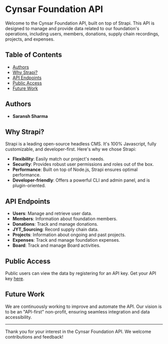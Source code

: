 # Cynsar Foundation API

Welcome to the Cynsar Foundation API, built on top of Strapi. This API is designed to manage and provide data related to our foundation's operations, including users, members, donations, supply chain recordings, projects, and expenses.

## Table of Contents

- [Authors](#authors)
- [Why Strapi?](#why-strapi)
- [API Endpoints](#api-endpoints)
- [Public Access](#public-access)
- [Future Work](#future-work)

## Authors

- **Saransh Sharma**

## Why Strapi?

Strapi is a leading open-source headless CMS. It's 100% Javascript, fully customizable, and developer-first. Here's why we chose Strapi:

- **Flexibility**: Easily match our project's needs.
- **Security**: Provides robust user permissions and roles out of the box.
- **Performance**: Built on top of Node.js, Strapi ensures optimal performance.
- **Developer-friendly**: Offers a powerful CLI and admin panel, and is plugin-oriented.

## API Endpoints

- **Users**: Manage and retrieve user data.
- **Members**: Information about foundation members.
- **Donations**: Track and manage donations.
- **JYT_Sourcing**: Record supply chain data.
- **Projects**: Information about ongoing and past projects.
- **Expenses**: Track and manage foundation expenses.
- **Board**: Track and manage Board activities.

## Public Access

Public users can view the data by registering for an API key. Get your API key [here](<API key registration link>).

## Future Work

We are continuously working to improve and automate the API. Our vision is to be an "API-first" non-profit, ensuring seamless integration and data accessibility.

---

Thank you for your interest in the Cynsar Foundation API. We welcome contributions and feedback!

